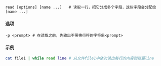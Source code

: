 ```
read [options] [name ...]	# 读取一行，把它分成多个字段，这些字段会分配给[name ...]
```

#### 选项

```
-p <prompt>	# 在读取之前，先输出不带换行符的字符串<prompt>
```

#### 示例

```bash
cat file1 | while read line	# 从文件file1中依次读出每行的内容到变量line
```

